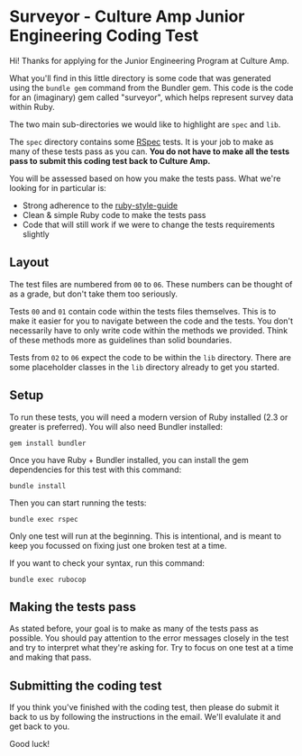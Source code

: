 # Surveyor - Culture Amp Junior Engineering Coding Test

Hi! Thanks for applying for the Junior Engineering Program at Culture Amp.

What you'll find in this little directory is some code that was generated using the `bundle gem` command from the Bundler gem. This code is the code for an (imaginary) gem called "surveyor", which helps represent survey data within Ruby.

The two main sub-directories we would like to highlight are `spec` and `lib`.

The `spec` directory contains some [RSpec](http://rspec.info/) tests. It is your job to make as many of these tests pass as you can. **You do not have to make all the tests pass to submit this coding test back to Culture Amp.**

You will be assessed based on how you make the tests pass. What we're looking for in particular is:

* Strong adherence to the [ruby-style-guide](https://github.com/bbatsov/ruby-style-guide)
* Clean & simple Ruby code to make the tests pass
* Code that will still work if we were to change the tests requirements slightly

## Layout

The test files are numbered from `00` to `06`. These numbers can be thought of as a grade, but don't take them too seriously.

Tests `00` and `01` contain code within the tests files themselves. This is to make it easier for you to navigate between the code and the tests. You don't necessarily have to only write code within the methods we provided. Think of these methods more as guidelines than solid boundaries.

Tests from `02` to `06` expect the code to be within the `lib` directory. There are some placeholder classes in the `lib` directory already to get you started.

## Setup

To run these tests, you will need a modern version of Ruby installed (2.3 or greater is preferred). You will also need Bundler installed:

```
gem install bundler
```

Once you have Ruby + Bundler installed, you can install the gem dependencies for this test with this command:

```
bundle install
```

Then you can start running the tests:

```
bundle exec rspec
```

Only one test will run at the beginning. This is intentional, and is meant to keep you focussed on fixing just one broken test at a time.

If you want to check your syntax, run this command:

```
bundle exec rubocop
```

## Making the tests pass

As stated before, your goal is to make as many of the tests pass as possible. You should pay attention to the error messages closely in the test and try to interpret what they're asking for. Try to focus on one test at a time and making that pass.

## Submitting the coding test

If you think you've finished with the coding test, then please do submit it back to us by following the instructions in the email. We'll evalulate it and get back to you.

Good luck!

